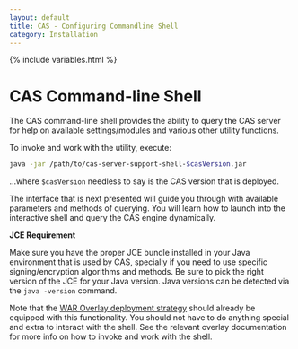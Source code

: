 ```yaml
---
layout: default
title: CAS - Configuring Commandline Shell
category: Installation
---
```

{% include variables.html %}


# CAS Command-line Shell

The CAS command-line shell provides the ability to query the CAS server for help on available settings/modules and
various other utility functions. 

To invoke and work with the utility, execute:

```bash
java -jar /path/to/cas-server-support-shell-$casVersion.jar
```

...where `$casVersion` needless to say is the CAS version that is deployed.

The interface that is next presented will guide you through with available parameters and methods of querying.
You will learn how to launch into the interactive shell and query the CAS engine dynamically.

<div class="alert alert-info"><strong>JCE Requirement</strong><p>Make sure you have the proper JCE bundle installed in your 
Java environment that is used by CAS, specially if you need to use specific signing/encryption algorithms and methods. 
Be sure to pick the right version of the JCE for your Java version. Java versions can be detected via the <code>java -version</code> command.</p></div>

Note that the [WAR Overlay deployment strategy](WAR-Overlay-Installation.html) should already be equipped with this 
functionality. You should not have to do anything special and extra to interact with the shell. See the relevant 
overlay documentation for more info on how to invoke and work with the shell.
